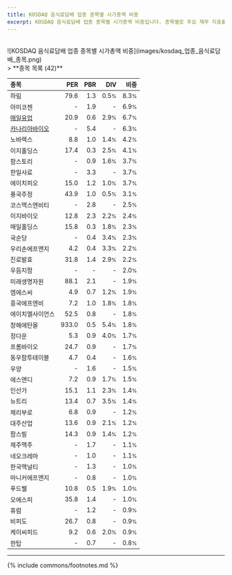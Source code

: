 ```yaml
---
title: KOSDAQ 음식료담배 업종 종목별 시가총액 비중
excerpt: KOSDAQ 음식료담배 업종 종목별 시가총액 비중입니다. 종목별로 주요 재무 지표를 함께 표시합니다.
---
```

<br>
![KOSDAQ 음식료담배 업종 종목별 시가총액 비중](images/kosdaq_업종_음식료담배_종목.png)
<br>
> **종목 목록 (42)**<a id="list"></a>

| **종목** | **PER** | **PBR** | **DIV** | **비중** |
| :------- | ------: | ------: | ------: | -------: |
| 하림 | 79.6 | 1.3 | 0.5<small>%</small> | 8.3<small>%</small> |
| 아미코젠 | - | 1.9 | - | 6.9<small>%</small> |
| [매일유업](/267980/) | 20.9 | 0.6 | 2.9<small>%</small> | 6.7<small>%</small> |
| [카나리아바이오](/016790/) | - | 5.4 | - | 6.3<small>%</small> |
| 노바렉스 | 8.8 | 1.0 | 1.4<small>%</small> | 4.2<small>%</small> |
| 이지홀딩스 | 17.4 | 0.3 | 2.5<small>%</small> | 4.1<small>%</small> |
| 팜스토리 | - | 0.9 | 1.6<small>%</small> | 3.7<small>%</small> |
| 한일사료 | - | 3.3 | - | 3.7<small>%</small> |
| 에이치피오 | 15.0 | 1.2 | 1.0<small>%</small> | 3.7<small>%</small> |
| 풍국주정 | 43.9 | 1.0 | 0.5<small>%</small> | 3.1<small>%</small> |
| 코스맥스엔비티 | - | 2.8 | - | 2.5<small>%</small> |
| 이지바이오 | 12.8 | 2.3 | 2.2<small>%</small> | 2.4<small>%</small> |
| 매일홀딩스 | 15.8 | 0.3 | 1.8<small>%</small> | 2.3<small>%</small> |
| 국순당 | - | 0.4 | 3.4<small>%</small> | 2.3<small>%</small> |
| 우리손에프앤지 | 4.2 | 0.4 | 3.3<small>%</small> | 2.2<small>%</small> |
| 진로발효 | 31.8 | 1.4 | 2.9<small>%</small> | 2.2<small>%</small> |
| 우듬지팜 | - | - | - | 2.0<small>%</small> |
| 미래생명자원 | 88.1 | 2.1 | - | 1.9<small>%</small> |
| 엠에스씨 | 4.9 | 0.7 | 1.2<small>%</small> | 1.9<small>%</small> |
| 흥국에프엔비 | 7.2 | 1.0 | 1.8<small>%</small> | 1.8<small>%</small> |
| 에이치엘사이언스 | 52.5 | 0.8 | - | 1.8<small>%</small> |
| 창해에탄올 | 933.0 | 0.5 | 5.4<small>%</small> | 1.8<small>%</small> |
| 정다운 | 5.3 | 0.9 | 4.0<small>%</small> | 1.7<small>%</small> |
| 프롬바이오 | 24.7 | 0.9 | - | 1.7<small>%</small> |
| 동우팜투테이블 | 4.7 | 0.4 | - | 1.6<small>%</small> |
| 우양 | - | 1.6 | - | 1.5<small>%</small> |
| 에스앤디 | 7.2 | 0.9 | 1.7<small>%</small> | 1.5<small>%</small> |
| 인산가 | 15.1 | 1.1 | 2.3<small>%</small> | 1.4<small>%</small> |
| 뉴트리 | 13.4 | 0.7 | 3.5<small>%</small> | 1.4<small>%</small> |
| 체리부로 | 6.8 | 0.9 | - | 1.2<small>%</small> |
| 대주산업 | 13.6 | 0.9 | 2.1<small>%</small> | 1.2<small>%</small> |
| 팜스빌 | 14.3 | 0.9 | 1.4<small>%</small> | 1.2<small>%</small> |
| 제주맥주 | - | 1.7 | - | 1.1<small>%</small> |
| 네오크레마 | - | 1.0 | - | 1.1<small>%</small> |
| 한국맥널티 | - | 1.3 | - | 1.0<small>%</small> |
| 마니커에프앤지 | - | 0.8 | - | 1.0<small>%</small> |
| 푸드웰 | 10.8 | 0.5 | 1.9<small>%</small> | 1.0<small>%</small> |
| 오에스피 | 35.8 | 1.4 | - | 1.0<small>%</small> |
| 휴럼 | - | 1.2 | - | 0.9<small>%</small> |
| 비피도 | 26.7 | 0.8 | - | 0.9<small>%</small> |
| 케이씨피드 | 9.2 | 0.6 | 2.0<small>%</small> | 0.9<small>%</small> |
| 한탑 | - | 0.7 | - | 0.8<small>%</small> |

---
{% include commons/footnotes.md %}